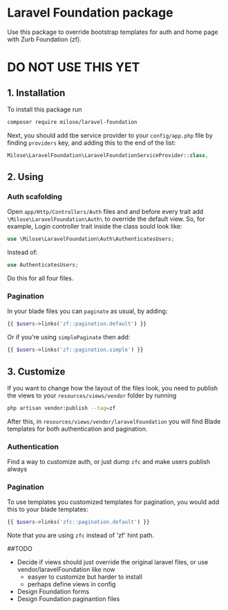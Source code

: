 # Laravel Foundation package
Use this package to override bootstrap templates for auth and home page with Zurb Foundation (zf).

# DO NOT USE THIS YET

## 1. Installation
To install this package run
```bash
composer require milose/laravel-foundation
```

Next, you should add tbe service provider to your `config/app.php` file by finding `providers` key, and adding this to the end of the list:
```php
Milose\LaravelFoundation\LaravelFoundationServiceProvider::class,
```

## 2. Using
### Auth scafolding
Open `app/Http/Controllers/Auth` files and and before every trait add `\Milose\LaravelFoundation\Auth\` to override the default view. So, for example, Login controller trait inside the class sould look like:
```php
use \Milose\LaravelFoundation\Auth\AuthenticatesUsers;
```
Instead of:
```php
use AuthenticatesUsers;
```
Do this for all four files.

### Pagination
In your blade files you can `paginate` as usual, by adding:
```php
{{ $users->links('zf::pagination.default') }}
```
Or if you're using `simplePaginate` then add:
```php
{{ $users->links('zf::pagination.simple') }}
```

## 3. Customize
If you want to change how the layout of the files look, you need to publish the views to your `resources/views/vendor` folder by running
```bash
php artisan vendor:publish --tag=zf
```
After this, in `resources/views/vendor/laravelFoundation` you will find Blade templates for both authentication and pagination.

### Authentication
Find a way to customize auth, or just dump `zfc` and make users publish always

### Pagination
To use templates you customized templates for pagination, you would add this to your blade templates:
```php
{{ $users->links('zfc::pagination.default') }}
```
Note that you are using `zfc` instead of 'zf' hint path.

##TODO
- Decide if views should just override the original laravel files, or use vendor/laravelFoundation like now
    - easyer to customize but harder to install
    - perhaps define views in config
- Design Foundation forms
- Design Foundation paginantion files
